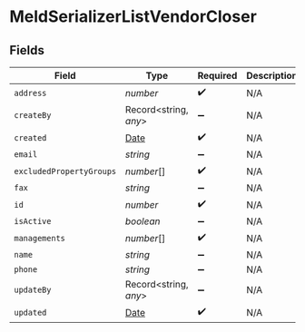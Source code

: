 # MeldSerializerListVendorCloser


## Fields

| Field                                                                                         | Type                                                                                          | Required                                                                                      | Description                                                                                   |
| --------------------------------------------------------------------------------------------- | --------------------------------------------------------------------------------------------- | --------------------------------------------------------------------------------------------- | --------------------------------------------------------------------------------------------- |
| `address`                                                                                     | *number*                                                                                      | :heavy_check_mark:                                                                            | N/A                                                                                           |
| `createBy`                                                                                    | Record<string, *any*>                                                                         | :heavy_minus_sign:                                                                            | N/A                                                                                           |
| `created`                                                                                     | [Date](https://developer.mozilla.org/en-US/docs/Web/JavaScript/Reference/Global_Objects/Date) | :heavy_check_mark:                                                                            | N/A                                                                                           |
| `email`                                                                                       | *string*                                                                                      | :heavy_minus_sign:                                                                            | N/A                                                                                           |
| `excludedPropertyGroups`                                                                      | *number*[]                                                                                    | :heavy_check_mark:                                                                            | N/A                                                                                           |
| `fax`                                                                                         | *string*                                                                                      | :heavy_minus_sign:                                                                            | N/A                                                                                           |
| `id`                                                                                          | *number*                                                                                      | :heavy_check_mark:                                                                            | N/A                                                                                           |
| `isActive`                                                                                    | *boolean*                                                                                     | :heavy_minus_sign:                                                                            | N/A                                                                                           |
| `managements`                                                                                 | *number*[]                                                                                    | :heavy_check_mark:                                                                            | N/A                                                                                           |
| `name`                                                                                        | *string*                                                                                      | :heavy_minus_sign:                                                                            | N/A                                                                                           |
| `phone`                                                                                       | *string*                                                                                      | :heavy_minus_sign:                                                                            | N/A                                                                                           |
| `updateBy`                                                                                    | Record<string, *any*>                                                                         | :heavy_minus_sign:                                                                            | N/A                                                                                           |
| `updated`                                                                                     | [Date](https://developer.mozilla.org/en-US/docs/Web/JavaScript/Reference/Global_Objects/Date) | :heavy_check_mark:                                                                            | N/A                                                                                           |